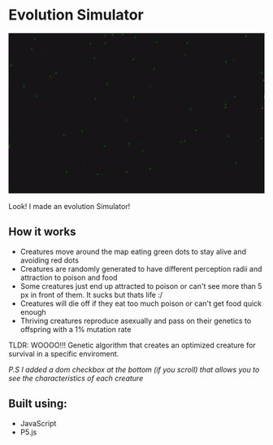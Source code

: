 # Evolution Simulator
![demo gif](Img/EvoSimDemo.gif)

Look! I made an evolution Simulator!   

## How it works
   - Creatures move around the map eating green dots to stay alive and avoiding red dots
   - Creatures are randomly generated to have different perception radii and attraction to poison and food
   - Some creatures just end up attracted to poison or can't see more than 5 px in front of them. It sucks but thats life :/
   - Creatures will die off if they eat too much poison or can't get food quick enough
   - Thriving creatures reproduce asexually and pass on their genetics to offspring with a 1% mutation rate

   TLDR: WOOOO!!! Genetic algorithm that creates an optimized creature for survival in a specific enviroment.


  *P.S I added a dom checkbox at the bottom (if you scroll) that allows you to see the characteristics of each creature*   

## Built using:
  - JavaScript
  - P5.js

